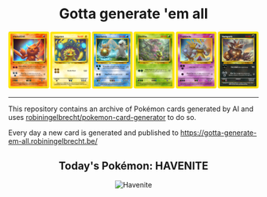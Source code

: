 <h1 align="center">Gotta generate 'em all</h1>

<p align="center">
  <img src="https://github.com/robiningelbrecht/pokemon-card-generator/raw/master/readme/banner.png" alt="Banner">
</p>

---

This repository contains an archive of Pokémon cards generated by AI and uses 
[robiningelbrecht/pokemon-card-generator](https://github.com/robiningelbrecht/pokemon-card-generator) to do so.

Every day a new card is generated and published to https://gotta-generate-em-all.robiningelbrecht.be/

<h2 align="center">Today's Pokémon: <!--START_SECTION:pokemon-name-->HAVENITE<!--END_SECTION:pokemon-name--> </h2>

<p align="center">
<!--START_SECTION:pokemon-visual-->
<img src="https://raw.githubusercontent.com/robiningelbrecht/gotta-generate-em-all/master/cards/card-976746ad-e8c0-4d55-9bb6-e2a1e0c5895b.png" alt="Havenite">
<!--END_SECTION:pokemon-visual-->  
</p>
